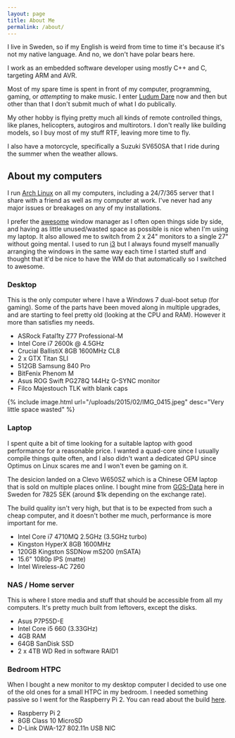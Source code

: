```yaml
---
layout: page
title: About Me
permalink: /about/
---
```


I live in Sweden, so if my English is weird from time to time it's because it's
not my native language. And no, we don't have polar bears here.

I work as an embedded software developer using mostly C++ and C, targeting ARM
and AVR.

Most of my spare time is spent in front of my computer, programming, gaming, or
_attempting_ to make music. I enter [Ludum Dare](http://ludumdare.com) now and
then but other than that I don't submit much of what I do publically.

My other hobby is flying pretty much all kinds of remote controlled things,
like planes, helicopters, autogiros and multirotors. I don't really like
building models, so I buy most of my stuff RTF, leaving more time to fly.

I also have a motorcycle, specifically a Suzuki SV650SA that I ride during the
summer when the weather allows.

## About my computers

I run [Arch Linux](http://archlinux.org) on all my computers, including a
24/7/365 server that I share with a friend as well as my computer at work. I've
never had any major issues or breakages on any of my installations.

I prefer the [awesome](http://awesome.naquadah.org/) window manager as I often
open things side by side, and having as little unused/wasted space as possible
is nice when I'm using my laptop. It also allowed me to switch from 2 x 24"
monitors to a single 27" without going mental. I used to run [i3](https://i3wm.org/)
but I always found myself manually arranging the windows in the same way each
time I started stuff and thought that it'd be nice to have the WM do that
automatically so I switched to awesome.

### Desktop

This is the only computer where I have a Windows 7 dual-boot setup (for
gaming). Some of the parts have been moved along in multiple upgrades, and are
starting to feel pretty old (looking at the CPU and RAM). However it more than
satisfies my needs.

* ASRock Fatal1ty Z77 Professional-M
* Intel Core i7 2600k @ 4.5GHz
* Crucial BallistiX 8GB 1600MHz CL8
* 2 x GTX Titan SLI
* 512GB Samsung 840 Pro
* BitFenix Phenom M
* Asus ROG Swift PG278Q 144Hz G-SYNC monitor
* Filco Majestouch TLK with blank caps

{% include image.html url="/uploads/2015/02/IMG_0415.jpeg" desc="Very little space wasted" %}

### Laptop

I spent quite a bit of time looking for a suitable laptop with good performance
for a reasonable price. I wanted a quad-core since I usually compile things
quite often, and I also didn't want a dedicated GPU since Optimus on Linux
scares me and I won't even be gaming on it.

The desicion landed on a Clevo W650SZ which is a Chinese OEM laptop that is sold
on multiple places online. I bought mine from [GGS-Data](http://www.ggsdata.se/)
here in Sweden for 7825 SEK (around $1k depending on the exchange rate).

The build quality isn't very high, but that is to be expected from such a cheap
computer, and it doesn't bother me much, performance is more important for me.

* Intel Core i7 4710MQ 2.5GHz (3.5GHz turbo)
* Kingston HyperX 8GB 1600MHz
* 120GB Kingston SSDNow mS200 (mSATA)
* 15.6" 1080p IPS (matte)
* Intel Wireless-AC 7260

### NAS / Home server

This is where I store media and stuff that should be accessible from all my
computers. It's pretty much built from leftovers, except the disks.

* Asus P7P55D-E
* Intel Core i5 660 (3.33GHz)
* 4GB RAM
* 64GB SanDisk SSD
* 2 x 4TB WD Red in software RAID1

### Bedroom HTPC

When I bought a new monitor to my desktop computer I decided to use one of the
old ones for a small HTPC in my bedroom. I needed something passive so I went
for the Raspberry Pi 2. You can read about the build [here](/2015/02/arch-and-kodi-on-the-raspberry-pi-2/).

* Raspberry Pi 2
* 8GB Class 10 MicroSD
* D-Link DWA-127 802.11n USB NIC

